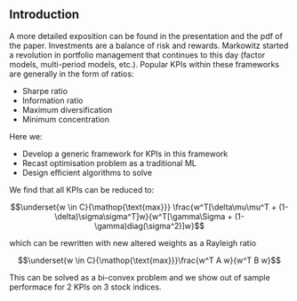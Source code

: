 ## Introduction

A more detailed exposition can be found in the presentation and the pdf of the paper. 
Investments are a balance of risk and rewards. Markowitz started a revolution in portfolio management that continues to this day (factor models, multi-period models, etc.). Popular KPIs within these frameworks are generally in the form of ratios:
* Sharpe ratio
* Information ratio
* Maximum diversification
* Minimum concentration

Here we:
* Develop a generic framework for KPIs in this framework
* Recast optimisation problem as a traditional ML 
* Design efficient algorithms to solve

We find that all KPIs can be reduced to:

$$\underset{w \in C}{\mathop{\text{max}}} \frac{w^T[\delta\mu\mu^T + (1-\delta)\sigma\sigma^T]w}{w^T[\gamma\Sigma + (1-\gamma)diag(\sigma^2)]w}$$

which can be rewritten with new altered weights as a Rayleigh ratio

$$\underset{w \in C}{\mathop{\text{max}}}\frac{w^T A w}{w^T B w}$$

This can be solved as a bi-convex problem and we show out of sample performace for 2 KPIs on 3 stock indices. 


